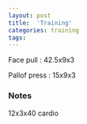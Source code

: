 ```yaml
---
layout: post
title:  'Training'
categories: training
tags: 
---
```


Face pull : 42.5x9x3

Pallof press  : 15x9x3

### Notes

12x3x40 cardio
